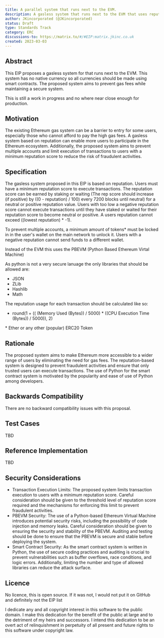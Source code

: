 ```yaml
---
title: A parallel system that runs next to the EVM.
description: A gasless system that runs next to the EVM that uses reputation (rep) instead of gas. It has no native currency, and the smart contract code is written in Python.
author: JKincorporated (@JKincorporated)
status: Draft
type: Standards Track
category: ERC
discussions-to: https://matrix.to/#/#EIP:matrix.jkinc.co.uk
created: 2023-03-03
---
```


## Abstract

This EIP proposes a gasless system for that runs next to the EVM. This system has no native currency so all currencies should be made using smart contracts. The proposed system aims to prevent gas fees while maintaining a secure system.
  
This is still a work in progress and no where near close enough for production.


## Motivation

The existing Ethereum gas system can be a barrier to entry for some users, especially those who cannot afford to pay the high gas fees. A gasless system based on reputation can enable more users to participate in the Ethereum ecosystem. Additionally, the proposed system aims to prevent multiple accounts and limit execution of transactions to users with a minimum reputation score to reduce the risk of fraudulent activities.

## Specification

The gasless system proposed in this EIP is based on reputation. Users must have a minimum reputation score to execute transactions. The reputation score can be earned by staking or waiting (The rep score should increase (if positive) by ((0 - reputation) / 100) every 7200 blocks until neutral) for a neutral or positive reputation value. Users with too low a negative reputation score cannot execute transactions until they have staked or waited for their reputation score to become neutral or positive. A users reputation cannot exceed ((lowest reputation) * -1).

To prevent multiple accounts, a minimum amount of tokens* must be locked in in the user's wallet on the main network to unlock it. Users with a negative reputation cannot send funds to a different wallet.
  
Instead of the EVM this uses the PBEVM (Python Based Ethereum Virtal Machine)

As python is not a very secure lanuage the only libraries that should be allowed are:
* JSON
* ZLib
* Hashlib
* Math
  
The reputation usage for each transaction should be calculated like so:
* round(1 + (( (Memory Used (Bytes)) / 5000) * ((CPU Execution Time (Bytes)) / 5000)), 2)
  
\* Ether or any other (popular) ERC20 Token
  
## Rationale

The proposed system aims to make Ethereum more accessible to a wider range of users by eliminating the need for gas fees. The reputation-based system is designed to prevent fraudulent activities and ensure that only trusted users can execute transactions.
The use of Python for the smart contract system is motivated by the popularity and ease of use of Python among developers.

## Backwards Compatibility

There are no backward compatibility issues with this proposal.

## Test Cases

TBD

## Reference Implementation

TBD
  
## Security Considerations

- Transaction Execution Limits: The proposed system limits transaction execution to users with a minimum reputation score. Careful consideration should be given to the threshold level of reputation score required and the mechanisms for enforcing this limit to prevent fraudulent activities.
- PBEVM Security: The use of a Python-based Ethereum Virtual Machine introduces potential security risks, including the possibility of code injection and memory leaks. Careful consideration should be given to ensuring the security and stability of the PBEVM. Auditing and testing should be done to ensure that the PBEVM is secure and stable before deploying the system.
- Smart Contract Security: As the smart contract system is written in Python, the use of secure coding practices and auditing is crucial to prevent vulnerabilities such as buffer overflows, race conditions, and logic errors. Additionally, limiting the number and type of allowed libraries can reduce the attack surface.

## Licence
  
No licence, this is open source. If it was not, I would not put it on GitHub and definitely not the EIP list

I dedicate any and all copyright interest in this software to the
public domain. I make this dedication for the benefit of the public at
large and to the detriment of my heirs and successors. I intend this
dedication to be an overt act of relinquishment in perpetuity of all
present and future rights to this software under copyright law.
